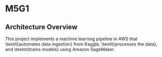# M5G1
## Architecture Overview
This project implements a machine learning pipeline in AWS that \textit{automates data ingestion} from Kaggle, \textit{processes the data}, and \textot{trains models} using Amazon SageMaker.
